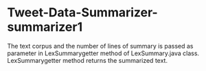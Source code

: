 # Tweet-Data-Summarizer-summarizer1
The text corpus and the number of lines of summary is passed as parameter in LexSummarygetter method of LexSummary.java class.
LexSummarygetter method returns the summarized text.
